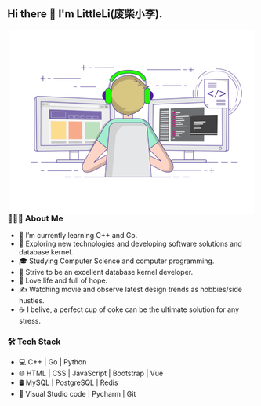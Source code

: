 ## Hi there 👋  I'm LittleLi(废柴小李).

<img align="right" alt="GIF" src="https://raw.githubusercontent.com/devSouvik/devSouvik/master/gif3.gif" width="500" />

### 👨🏻‍💻 About Me 

- 🔭 I’m currently learning C++ and Go.
- 🤔 Exploring new technologies and developing software solutions and database kernel.
- 🎓 Studying Computer Science and computer programming.
- 💼 Strive to be an excellent database kernel developer.
- 🌱 Love life and full of hope.
- ✍️ Watching movie and observe latest design trends as hobbies/side hustles.
- ☕ I belive, a perfect cup of coke can be the ultimate solution for any stress.


### 🛠 Tech Stack

- 💻 C++ | Go | Python  
- 🌐 HTML | CSS | JavaScript | Bootstrap | Vue
- 🛢  MySQL | PostgreSQL | Redis
- 🔧 Visual Studio code | Pycharm | Git
